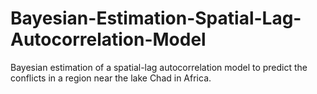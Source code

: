 # Bayesian-Estimation-Spatial-Lag-Autocorrelation-Model
Bayesian estimation of a spatial-lag autocorrelation model to predict the conflicts in a region near the lake Chad in Africa.
